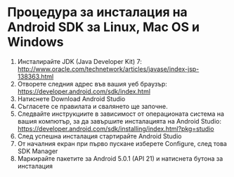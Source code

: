 Процедура за инсталация на Android SDK за Linux, Mac OS и Windows
======
1. Инсталирайте JDK (Java Developer Kit) 7: http://www.oracle.com/technetwork/articles/javase/index-jsp-138363.html
2. Отворете следния адрес във вашия уеб браузър: https://developer.android.com/sdk/index.html
3. Натиснете Download Android Studio
4. Съгласете се правилата и свалянето ще започне.
5. Следвайте инструкциите в зависимост от операционата система на вашия компютър, за да завършите инсталацията на Android Studio: https://developer.android.com/sdk/installing/index.html?pkg=studio
6. След успешна инсталация стартирайте Android Studio
7. От началния екран при първо пускане изберете Configure, след това SDK Manager
8. Mаркирайте пакетите за Android 5.0.1 (API 21) и натиснета бутона за инсталация
